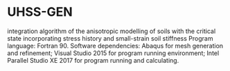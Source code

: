 # UHSS-GEN
integration algorithm of the anisotropic modelling of soils with the critical state incorporating stress history and small-strain soil stiffness
Program language: Fortran 90.
Software dependencies: Abaqus for mesh generation and refinement; Visual Studio 2015 for program running environment; Intel Parallel Studio XE 2017 for program running and calculating.
